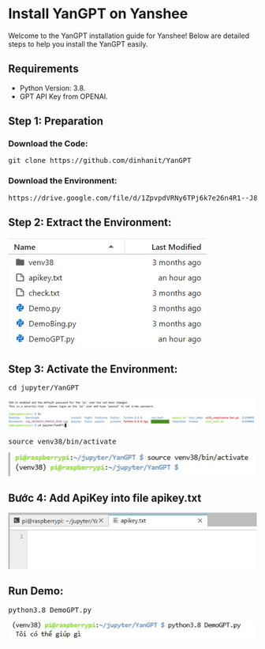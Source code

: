 # Install YanGPT on Yanshee

Welcome to the YanGPT installation guide for Yanshee! Below are detailed steps to help you install the YanGPT easily.

## Requirements

- Python Version: 3.8.
- GPT API Key from OPENAI.

## Step 1: Preparation
### Download the Code:

<pre>
git clone https://github.com/dinhanit/YanGPT
</pre>
### Download the Environment:
<pre>
https://drive.google.com/file/d/1ZpvpdVRNy6TPj6k7e26n4R1--J8cmzut/view?usp=sharing
</pre>

## Step 2: Extract the Environment:
![Logo 3](https://github.com/dinhanit/Yan/blob/main/GuideYanGPT/5.jpg)

## Step 3: Activate the Environment:
<pre>
cd jupyter/YanGPT
</pre>
![Logo 1](https://github.com/dinhanit/Yan/blob/main/GuideYanGPT/1.jpg)
<pre>
source venv38/bin/activate
</pre>
![Logo 2](https://github.com/dinhanit/Yan/blob/main/GuideYanGPT/2.jpg)

## Bước 4: Add ApiKey into file apikey.txt
![Logo 3](https://github.com/dinhanit/Yan/blob/main/GuideYanGPT/3.jpg)

## Run Demo:
<pre>
python3.8 DemoGPT.py
</pre>
![Logo 4](https://github.com/dinhanit/Yan/blob/main/GuideYanGPT/4.jpg)

